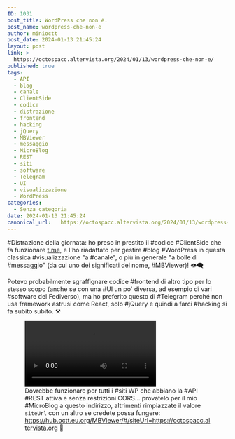 ```yaml
---
ID: 1031
post_title: WordPress che non è.
post_name: wordpress-che-non-e
author: minioctt
post_date: 2024-01-13 21:45:24
layout: post
link: >
  https://octospacc.altervista.org/2024/01/13/wordpress-che-non-e/
published: true
tags:
  - API
  - blog
  - canale
  - ClientSide
  - codice
  - distrazione
  - frontend
  - hacking
  - jQuery
  - MBViewer
  - messaggio
  - MicroBlog
  - REST
  - siti
  - software
  - Telegram
  - UI
  - visualizzazione
  - WordPress
categories:
  - Senza categoria
date: 2024-01-13 21:45:24
canonical_url:   https://octospacc.altervista.org/2024/01/13/wordpress-che-non-e/
---
```

<!-- wp:paragraph -->
<p>#Distrazione della giornata: ho preso in prestito il #codice #ClientSide che fa funzionare <a href="https://t.me">t.me</a>, e l'ho riadattato per gestire #blog #WordPress in questa classica #visualizzazione "a #canale", o più in generale "a bolle di #messaggio" (da cui uno dei significati del nome, #MBViewer)! 👁️‍🗨️</p>
<!-- /wp:paragraph -->

<!-- wp:paragraph -->
<p>Potevo probabilmente sgraffignare codice #frontend di altro tipo per lo stesso scopo (anche se con una #UI un po' diversa, ad esempio di vari #software del Fediverso), ma ho preferito questo di #Telegram perché non usa framework astrusi come React, solo #jQuery e quindi a farci #hacking si fa subito subito. ⚒️</p>
<!-- /wp:paragraph -->

<!-- wp:paragraph -->
<p></p>
<!-- /wp:paragraph -->

<!-- wp:video {"id":1030} -->
<figure class="wp-block-video"><video controls src="{{site.cdnurl}}/assets/uploads/2024/01/VID_20240113_212857-1.mp4"></video><figcaption class="wp-element-caption">Dovrebbe funzionare per tutti i #siti WP che abbiano la #API #REST attiva e senza restrizioni CORS... provatelo per il mio #MicroBlog a questo indirizzo, altrimenti rimpiazzate il valore <code>siteUrl</code> con un altro se credete possa fungere: <a href="https://hub.octt.eu.org/MBViewer/#/siteUrl=https://octospacc.altervista.org">https://hub.octt.eu.org/MBViewer/#/siteUrl=https://octospacc.altervista.org</a> 🤗</figcaption></figure>
<!-- /wp:video -->
